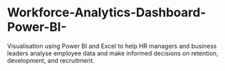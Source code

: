 # Workforce-Analytics-Dashboard-Power-BI-
Visualisation using Power BI and Excel to help HR managers and business leaders analyse employee data and make informed decisions on retention, development, and recruitment.
